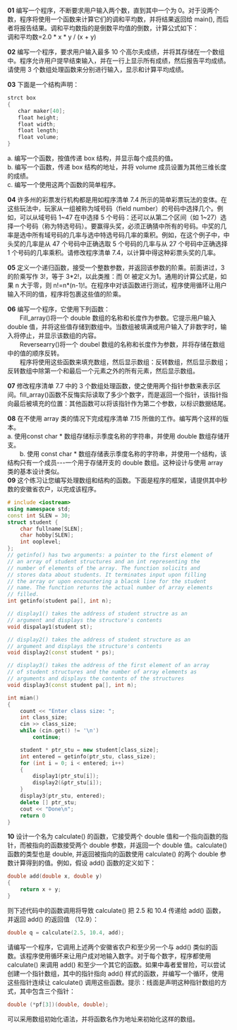 **01** 编写一个程序，不断要求用户输入两个数，直到其中一个为 0。对于没两个数，程序将使用一个函数来计算它们的调和平均数，并将结果返回给 main(), 而后者将报告结果。调和平均数指的是倒数平均值的倒数，计算公式如下：    
    调和平均数=2.0 * x * y / (x + y)

**02** 编写一个程序，要求用户输入最多 10 个高尔夫成绩，并将其存储在一个数组中。程序允许用户提早结束输入，并在一行上显示所有成绩，然后报告平均成绩。请使用 3 个数组处理函数来分别进行输入，显示和计算平均成绩。

**03** 下面是一个结构声明：  

```cpp
strct box  
{  
　　char maker[40];  
　　float height;  
　　float width;  
　　float length;  
　　float volume;  
}  
```

a. 编写一个函数，按值传递 box 结构，并显示每个成员的值。  
b. 编写一个函数，传递 box 结构的地址，并将 volume 成员设置为其他三维长度的成绩。  
c. 编写一个使用这两个函数的简单程序。  

**04** 许多州的彩票发行机构都是用如程序清单 7.4 所示的简单彩票玩法的变体。在这些玩法中，玩家从一组被称为域号码（field number）的号码中选择几个。例如，可以从域号码 1\~47 在中选择 5 个号码：还可以从第二个区间（如 1\~27）选择一个号码（称为特选号码）。要赢得头奖，必须正确猜中所有的号码。中奖的几率是选中所有域号码的几率与选中特选号码几率的乘积。例如，在这个例子中，中头奖的几率是从 47 个号码中正确选取 5 个号码的几率与从 27 个号码中正确选择 1 个号码的几率乘积。请修改程序清单 7.4，以计算中得这种彩票头奖的几率。

**05** 定义一个递归函数，接受一个整数参数，并返回该参数的阶乘。前面讲过，3 的阶乘写作 3!，等于 3\*2!，以此类推：而 0! 被定义为1。通用的计算公式是，如果 n 大于零，则 n!=n\*(n-1)!。在程序中对该函数进行测试，程序使用循环让用户输入不同的值，程序将包裹这些值的阶乘。

**06** 编写一个程序，它使用下列函数：  
　　Fill_array()将一个 double 数组的名称和长度作为参数。它提示用户输入 double 值，并将这些值存储到数组中。当数组被填满或用户输入了非数字时，输入将停止，并显示该数组的内容。  
　　Reversearry()将一个 doubel 数组的名称和长度作为参数，并将存储在数组中的值的顺序反转。  
　　程序将使用这些函数来填充数组，然后显示数组：反转数组，然后显示数组；反转数组中除第一个和最后一个元素之外的所有元素，然后显示数组。

**07** 修改程序清单 7.7 中的 3 个数组处理函数，使之使用两个指针参数来表示区间。fill_array()函数不反悔实际读取了多少个数字，而是返回一个指针，该指针指向最后被填充的位置：其他函数可以将该指针作为第二个参数，以标识数据结尾。

**08** 在不使用 array 类的情况下完成程序清单 7.15 所做的工作。编写两个这样的版本。  
a. 使用const char \* 数组存储标示季度名称的字符串，并使用 double 数组存储开支。  
　　b. 使用 const char \* 数组存储表示季度名称的字符串，并使用一个结构，该结构只有一个成员---一个用于存储开支的 double 数组。这种设计与使用 array 类的基本设计类似。<br />
**09** 这个练习让您编写处理数组和结构的函数。下面是程序的框架，请提供其中秒数的安徽省农户，以完成该程序。  

```cpp
# include <iostream>
using namespace std;
const int SLEN = 30;
struct student {
    char fullname[SLEN];
    char hobby[SLEN];
    int ooplevel;
};
// getinfo() has two arguments: a pointer to the first element of
// an array of student structures and an int representing the
// number of elements of the array. The function solicits and 
// stores data about students. It terminates input upon filling
// the array or upon encountering a blacnk line for the student
// name. The function returns the actual number of array elements
// filled.
int getinfo(student pa[], int n);

// display1() takes the address of student structre as an
// argument and displays the structure's contents
void dispalay1(student st);

// display2() takes the address of student structure as an
// argument and displays the structure's contents
void display2(const student * ps);

// display3() takes the address of the first element of an array
// of student structures and the number of array elements as
// arguments and displays the contents of the structures
void display3(const student pa[], int n);

int mian()
{
    count << "Enter class size: ";
    int class_size;
    cin >> class_size;
    while (cin.get() != '\n')
        continue;

    student * ptr_stu = new student[class_size];
    int entered = getinfo(ptr_stu, class_size);
    for (int i = 0; i < entered; i++)
    {
        display1(ptr_stu[i]);
        display2(&ptr_stu[i]);
    }
    display3(ptr_stu, entered);
    delete [] ptr_stu;
    cout << "Done\n";
    return 0
}
```

**10** 设计一个名为 calculate() 的函数，它接受两个 double 值和一个指向函数的指针，而被指向的函数接受两个 double 参数，并返回一个 double 值。calculate() 函数的类型也是 double, 并返回被指向的函数使用 calculate() 的两个 double 参数计算得到的值。例如，假设 add() 函数的定义如下：  

```cpp
double add(double x, double y)
{
    return x + y;
}
```

则下述代码中的函数调用将导致 calculate() 把 2.5 和 10.4 传递给 add() 函数，并返回 add() 的返回值 （12.9）：  

```cpp
double q = calculate(2.5, 10.4, add);
```

请编写一个程序，它调用上述两个安徽省农户和至少另一个与 add() 类似的函数。该程序使用循环来让用户成对地输入数字。对于每个数字，程序都使用 calculate() 来调用 add() 和至少一个其它的函数。如果中毒者爱冒险，可以尝试创建一个指针数组，其中的指针指向 add() 样式的函数，并编写一个循环，使用这些指针连续让 calculate() 调用这些函数。提示：线面是声明这种指针数组的方式，其中包含三个指针：

```cpp
double (*pf[3])(double, double);
```
可以采用数组初始化语法，并将函数名作为地址来初始化这样的数组。

